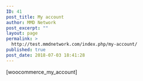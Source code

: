 ```yaml
---
ID: 41
post_title: My account
author: MMD Network
post_excerpt: ""
layout: page
permalink: >
  http://test.mmdnetwork.com/index.php/my-account/
published: true
post_date: 2018-07-03 18:41:28
---
```

[woocommerce_my_account]